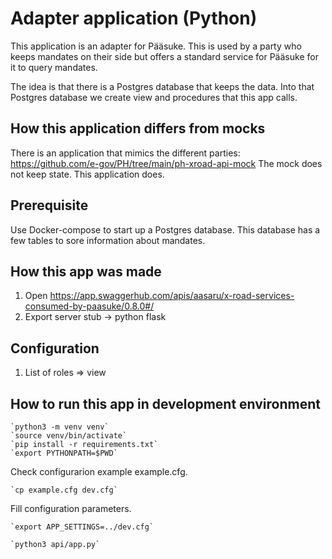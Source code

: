 
# Adapter application (Python)

This application is an adapter for Pääsuke.
This is used by a party who keeps mandates on their side but offers a standard service
for Pääsuke for it to query mandates.

The idea is that there is a Postgres database that keeps the data.
Into that Postgres database we create view and procedures that this app calls.


## How this application differs from mocks

There is an application that mimics the different parties:
https://github.com/e-gov/PH/tree/main/ph-xroad-api-mock
The mock does not keep state. This application does.

## Prerequisite

Use Docker-compose to start up a Postgres database.
This database has a few tables to sore information about mandates.


## How this app was made

1. Open https://app.swaggerhub.com/apis/aasaru/x-road-services-consumed-by-paasuke/0.8.0#/
2. Export server stub -> python flask


## Configuration
1. List of roles => view


## How to run this app in development environment

    `python3 -m venv venv`
    `source venv/bin/activate`
    `pip install -r requirements.txt`
    `export PYTHONPATH=$PWD`

Check configurarion example example.cfg.

    `cp example.cfg dev.cfg`

Fill configuration parameters.

    `export APP_SETTINGS=../dev.cfg`

    `python3 api/app.py`


